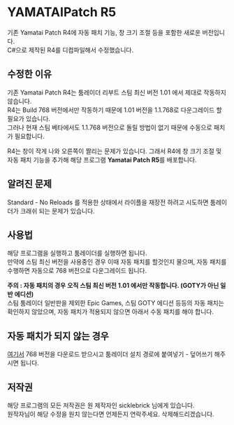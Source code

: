 # YAMATAIPatch R5
기존 Yamatai Patch R4에 자동 패치 기능, 창 크기 조절 등을 포함한 새로운 버전입니다.  
C#으로 제작된 R4를 디컴파일해서 수정했습니다.

## 수정한 이유
기존 Yamatai Patch R4는 툼레이더 리부트 스팀 최신 버전 1.01 에서 제대로 작동하지 않습니다.  
R4는 Build 768 버전에서만 작동하기 때문에 1.01 버전을 1.1.768로 다운그레이드 할 필요가 있습니다.  
그러나 현재 스팀 베타에서도 1.1.768 버전으로 돌릴 방법이 없기 때문에 수동으로 패치가 필요합니다.  

R4는 창이 작게 나와 오른쪽이 짤리는 문제가 있습니다. 그래서 R4에 창 크기 조절 및  
자동 패치 기능을 추가해 해당 프로그램 **Yamatai Patch R5**를 배포합니다.  

## 알려진 문제
Standard - No Reloads 를 적용한 상태에서 라이플을 재장전 하려고 시도하면 툼레이더가 크래쉬 되는 문제가 있습니다.

## 사용법
해당 프로그램을 실행하고 툼레이더를 실행하면 됩니다.  
만약에 스팀 최신 버전을 사용중인 경우 이때 자동 패치를 할것인지 물으며, 자동 패치를 수행하면 자동으로 768 버전으로 다운그레이드 됩니다.  

**주의 : 자동 패치의 경우 오직 스팀 최신 버전 1.01 에서만 작동합니다. (GOTY가 아닌 일반 에디션)**  
스팀 툼레이더 일반판을 제외한 Epic Games, 스팀 GOTY 에디션 등등의 자동 패치는 확인하지 않았으며, 자동 패치가 적용되지 않으면 아래서 수동 패치를 해야 합니다.


## 자동 패치가 되지 않는 경우
[여기서](https://github.com/pgh268400/Yamatai_Patch_R5/files/14015221/patch.zip) 768 버전을 다운로드 받으시고 툼레이더 설치 경로에 붙여넣기 - 덮어쓰기 해주시면 됩니다.

## 저작권
해당 프로그램의 모든 저작권은 원 제작자인 sicklebrick 님에게 있습니다.  
원작자님이 해당 수정을 원치 않는다면 언제든지 연락주세요. 삭제해드리겠습니다.  
